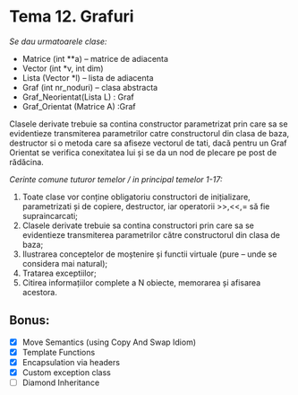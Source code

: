 # Tema 12. Grafuri

_Se dau urmatoarele clase:_
- Matrice (int **a) – matrice de adiacenta
- Vector (int *v, int dim)
- Lista (Vector *l) – lista de adiacenta
- Graf (int nr_noduri) – clasa abstracta
- Graf_Neorientat(Lista L) : Graf
- Graf_Orientat (Matrice A) :Graf  


Clasele derivate trebuie sa contina constructor parametrizat prin care sa se evidentieze
transmiterea parametrilor catre constructorul din clasa de baza, destructor si o metoda
care sa afiseze vectorul de tati, dacă pentru un Graf Orientat se verifica conexitatea lui
și se da un nod de plecare pe post de rădăcina.

_Cerinte comune tuturor temelor / in principal temelor 1-17:_
1. Toate clase vor conține obligatoriu constructori de inițializare, parametrizati și de
copiere, destructor, iar operatorii >>,<<,= să fie supraincarcati;
2. Clasele derivate trebuie sa contina constructori prin care sa se evidentieze transmiterea
parametrilor către constructorul din clasa de baza;
3. Ilustrarea conceptelor de moștenire și functii virtuale (pure – unde se considera mai
natural);
4. Tratarea exceptiilor;
5. Citirea informațiilor complete a N obiecte, memorarea și afisarea acestora.

## Bonus:
- [X] Move Semantics (using Copy And Swap Idiom)
- [X] Template Functions
- [X] Encapsulation via headers
- [X] Custom exception class
- [ ] Diamond Inheritance
